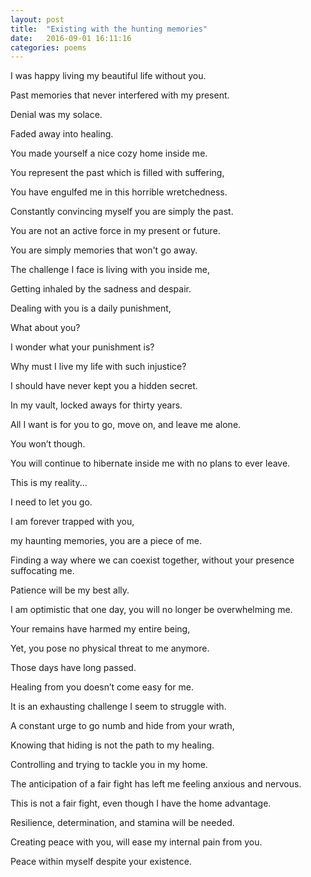 ```yaml
---
layout: post
title:  "Existing with the hunting memories"
date:   2016-09-01 16:11:16
categories: poems
---
```


I was happy living my beautiful life without you. 

Past memories that never interfered with my present.

Denial was my solace.

Faded away into healing. 

You made yourself a nice cozy home inside me.

You represent the past which is filled with suffering, 

You have engulfed me in this horrible wretchedness.

Constantly convincing myself you are simply the past.

You are not an active force in my present or future. 

 You are simply memories that won't go away. 

The challenge I face is living with you inside me, 

Getting inhaled by the sadness and despair.

Dealing with you is a daily punishment, 

What about you? 

I wonder what your punishment is? 

Why must I live my life with such injustice?

I should have never kept you a hidden secret.

In my vault, locked aways for thirty years.

 All I want is for you to go, move on, and leave me alone.

You won’t though. 

You will continue to hibernate inside me with no plans to ever leave. 

This is my reality... 

I need to let you go.

I am forever trapped with you, 

my haunting memories, you are a piece of me.

Finding a way where we can coexist together, without your presence suffocating me.

Patience will be my best ally.

I am optimistic that one day, you will no longer be overwhelming me.

Your remains have harmed my entire being,

Yet, you pose no physical threat to me anymore. 

Those days have long passed.  

Healing from you doesn’t come easy for me.

It is an exhausting challenge I seem to struggle with.

A constant urge to go numb and hide from your wrath, 

Knowing that hiding is not the path to my healing.

Controlling and trying to tackle you in my home.

The anticipation of a fair fight has left me feeling anxious and nervous.

This is not a fair fight, even though I have the home advantage. 

Resilience, determination, and stamina will be needed.

Creating peace with you, will ease my internal pain from you.

Peace within myself despite your existence. 